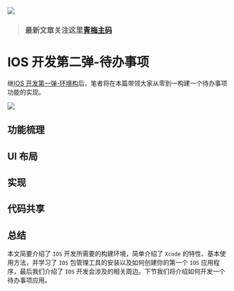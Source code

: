 ![](https://tva1.sinaimg.cn/large/008i3skNgy1gyi52opgo2j31bi0hcmzl.jpg)

> ### 最新文章关注这里[青梅主码](https:)

# IOS 开发第二弹-待办事项

继[IOS 开发第一弹-环境构](...)后，笔者将在本篇带领大家从零到一构建一个待办事项功能的实现。

![](https://files.mdnice.com/user/8106/1e1fd384-5086-4701-81fe-452c53a38b2b.png)

## 功能梳理

## UI 布局

## 实现


## 代码共享

## 总结
本文简要介绍了 `IOS` 开发所需要的构建环境，简单介绍了 `Xcode` 的特性、基本使用方法，并学习了 `IOS` 包管理工具的安装以及如何创建你的第一个 `IOS` 应用程序，最后我们介绍了 `IOS` 开发会涉及的相关周边。下节我们将介绍如何开发一个待办事项应用。

